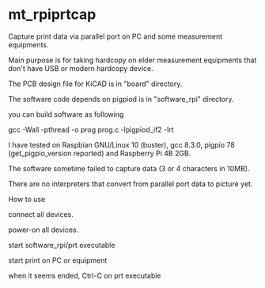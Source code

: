 # mt_rpiprtcap

Capture print data via parallel port on PC and some measurement equipments.

Main purpose is for taking hardcopy on elder measurement equipments that don't have USB or modern hardcopy device.

The PCB design file for KiCAD is in "board" directory.

The software code depends on pigpiod is in "software_rpi" directory.

you can build software as following

gcc -Wall -pthread -o prog prog.c -lpigpiod_if2 -lrt

I have tested on Raspbian GNU/Linux 10 (buster), gcc 8.3.0, pigpio 78 (get_pigpio_version reported) and Raspberry Pi 4B 2GB.

The software sometime failed to capture data (3 or 4 characters in 10MB).

There are no interpreters that convert from parallel port data to picture yet.

How to use

connect all devices.

power-on all devices.

start software_rpi/prt executable

start print on PC or equipment

when it seems ended, Ctrl-C on prt executable
